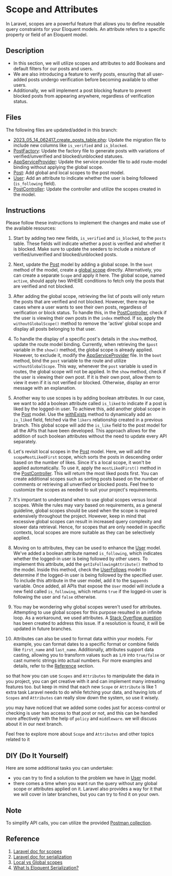 # Scope and Attributes

In Laravel, scopes are a powerful feature that allows you to define reusable query constraints for your Eloquent models. An attribute refers to a specific property or field of an Eloquent model.

## Description

- In this section, we will utilize scopes and attributes to add Booleans and default filters for our posts and users.
- We are also introducing a feature to verify posts, ensuring that all user-added posts undergo verification before becoming available to other users.
- Additionally, we will implement a post blocking feature to prevent blocked posts from appearing anywhere, regardless of verification status.

## Files

The following files are updated/added in this branch:

- [2023_05_14_062417_create_posts_table.php](database/migrations/2023_05_14_062417_create_posts_table.php): Update the migration file to include new columns like `is_verified` and `is_blocked`.
- [PostFactory](database/factories/PostFactory.php): Update the factory file to generate posts with variations of verified/unverified and blocked/unblocked statuses.
- [AppServiceProvider](app/Providers/AppServiceProvider.php): Update the service provider file to add route-model binding without applying the global scope.
- [Post](app/Models/Post.php): Add global and local scopes to the post model.
- [User](app/Models/UserFollows.php): Add an attribute to indicate whether the user is being followed (`is_following` field).
- [PostController](app/Http/Controllers/Api/v1/PostController.php): Update the controller and utilize the scopes created in the model.

## Instructions

Please follow these instructions to implement the changes and make use of the available resources:

1. Start by adding two new fields, `is_verified` and `is_blocked`, to the `posts` table. These fields will indicate whether a post is verified and whether it is blocked. Make sure to update the seeders to include a mixture of verified/unverified and blocked/unblocked posts.

2. Next, update the [Post](app/Models/Post.php) model by adding a global scope. In the `boot` method of the model, create a [global scope](https://laravel.com/docs/5.7/eloquent#global-scopes) directly. Alternatively, you can create a separate `Scope` and apply it here. The global scope, named `active`, should apply two WHERE conditions to fetch only the posts that are verified and not blocked.

3. After adding the global scope, retrieving the list of posts will only return the posts that are verified and not blocked. However, there may be cases where a user wants to see their own posts, regardless of verification or block status. To handle this, in the [PostController](app/Http/Controllers/Api/v1/PostController.php), check if the user is viewing their own posts in the `index` method. If so, apply the `withoutGlobalScope()` method to remove the 'active' global scope and display all posts belonging to that user.

4. To handle the display of a specific post's details in the `show` method, update the route model binding. Currently, when retrieving the `$post` variable in the `show()` method, the global scope is already applied. However, to exclude it, modify the [AppServiceProvider](app/Providers/AppServiceProvider.php) file. In the `boot` method, bind the `post` variable to the route and utilize `withoutGlobalScope`. This way, whenever the `post` variable is used in routes, the global scope will not be applied. In the `show` method, check if the user is viewing their own post. If it is their own post, allow them to view it even if it is not verified or blocked. Otherwise, display an error message with an explanation.

5. Another way to use scopes is by adding boolean attributes. In our case, we want to add a boolean attribute called `is_liked` to indicate if a post is liked by the logged-in user. To achieve this, add another global scope in the [Post](app/Models/Post.php) model. Use the [withExists](https://laravel.com/docs/10.x/eloquent-relationships#other-aggregate-functions) method to dynamically add an `is_liked` field, fetched via the `likers` relationship created in a previous branch. This global scope will add the `is_like` field to the post model for all the APIs that have been developed. This approach allows for the addition of such boolean attributes without the need to update every API separately.

6. Let's revisit local scopes in the [Post](app/Models/Post.php) model. Here, we will add the `scopeMostLikedFirst` scope, which sorts the posts in descending order based on the number of likes. Since it's a local scope, it won't be applied automatically. To use it, apply the `mostLikedFirst()` method in the [PostController](app/Http/Controllers/Api/v1/PostController.php). This will return the most liked posts first. You can create additional scopes such as sorting posts based on the number of comments or retrieving all unverified or blocked posts. Feel free to customize the scopes as needed to suit your project's requirements.

7. It's important to understand when to use global scopes versus local scopes. While the rules may vary based on requirements, as a general guideline, global scopes should be used when the scope is required extensively throughout the project. However, keep in mind that excessive global scopes can result in increased query complexity and slower data retrieval. Hence, for scopes that are only needed in specific contexts, local scopes are more suitable as they can be selectively applied.

8. Moving on to attributes, they can be used to enhance the [User](app/Models/User.php) model. We've added a boolean attribute named `is_following`, which indicates whether the logged-in user is being followed by other users. To implement this attribute, add the `getIsFollowingAttribute()` method to the model. Inside this method, check the [UserFollows](app/Models/UserFollows.php) model to determine if the logged-in user is being followed by the specified user. To include this attribute in the user model, add it to the `$appends` variable. Once added, all APIs that expose the `User` model will include a new field called `is_following`, which returns `true` if the logged-in user is following the user and `false` otherwise.

9. You may be wondering why global scopes weren't used for attributes. Attempting to use global scopes for this purpose resulted in an infinite loop. As a workaround, we used attributes. A [Stack Overflow question](https://stackoverflow.com/questions/76598897/laravel-global-scope-using-global-scope-on-user-model-with-auth-in-it) has been created to address this issue. If a resolution is found, it will be updated in future branches.

10. Attributes can also be used to format data within your models. For example, you can format dates to a specific format or combine fields like `first_name` and `last_name`. Additionally, attributes support data casting, allowing you to transform values such as `1/0` into `true/false` or cast numeric strings into actual numbers. For more examples and details, refer to the [Reference](Reference) section.

so that how you can use `Scopes` and `Attributes` to manipulate the data in you project, you can get creative with it and can implement many intreating features too. but keep in mind that each new `Scope` or `Attribute` is like 1 extra task Laravel needs to do while fetching your data, and having lots of `Scopes` and `Attributes` can really slow down the system, so use it wisely.

you may have noticed that we added some codes just for access-control or checking is user has access to that post or not, and this can be handled more affectively with the help of `policy` and `middleware`. we will discuss about it in our next branch.

Feel free to explore more about `Scope` and `Attributes` and other topics related to it

## DIY (Do It Yourself)

Here are some additional tasks you can undertake:

- you can try to find a solution to the problem we have in [User](app/Models/User.php) model.
- there comes a time when you want run the query without any global scope or attributes applied on it. Laravel also provides a way for it that we will cover in later branches, but you can try to find it on your own.

## Note

To simplify API calls, you can utilize the provided [Postman collection](https://elements.getpostman.com/redirect?entityId=13692349-4c7deece-f174-43a3-adfa-95e6cf36792b&entityType=collection).

## Reference
1. [Laravel doc for scopes](https://laravel.com/docs/5.7/eloquent#query-scopes)
2. [Laravel doc for serialization](https://laravel.com/docs/5.7/eloquent-serialization#introduction)
3. [Local vs Global scopes](https://elishaukpongson.medium.com/laravel-scope-an-introduction-87ec5acc39e#:~:text=Difference%20between%20local%20and%20global,all%20queries%20on%20that%20model.)
4. [What Is Eloquent Serialization?](https://www.youtube.com/watch?v=kJL-kq-LCAA)
